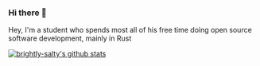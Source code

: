 ### Hi there 👋

Hey, I'm a student who spends most all of his free time doing open source software development, mainly in Rust

[![brightly-salty's github stats](https://github-readme-stats.vercel.app/api?username=brightly-salty)](https://github.com/anuraghazra/github-readme-stats)
